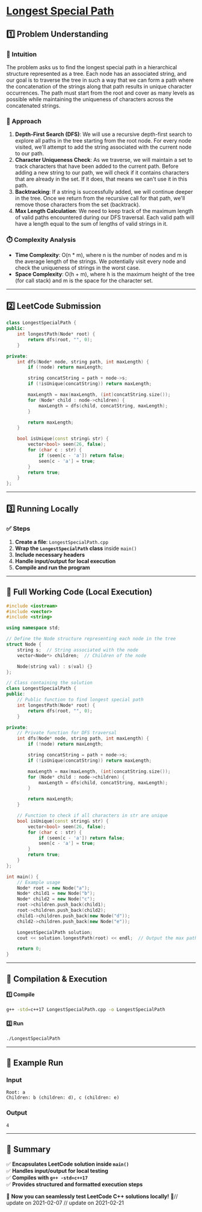 # **[Longest Special Path](https://leetcode.com/problems/longest-special-path/description/)**  

## **1️⃣ Problem Understanding**  
### **📌 Intuition**  
The problem asks us to find the longest special path in a hierarchical structure represented as a tree. Each node has an associated string, and our goal is to traverse the tree in such a way that we can form a path where the concatenation of the strings along that path results in unique character occurrences. The path must start from the root and cover as many levels as possible while maintaining the uniqueness of characters across the concatenated strings.

### **🚀 Approach**  
1. **Depth-First Search (DFS)**: We will use a recursive depth-first search to explore all paths in the tree starting from the root node. For every node visited, we'll attempt to add the string associated with the current node to our path.
2. **Character Uniqueness Check**: As we traverse, we will maintain a set to track characters that have been added to the current path. Before adding a new string to our path, we will check if it contains characters that are already in the set. If it does, that means we can't use it in this path.
3. **Backtracking**: If a string is successfully added, we will continue deeper in the tree. Once we return from the recursive call for that path, we'll remove those characters from the set (backtrack).
4. **Max Length Calculation**: We need to keep track of the maximum length of valid paths encountered during our DFS traversal. Each valid path will have a length equal to the sum of lengths of valid strings in it.

### **⏱️ Complexity Analysis**  
- **Time Complexity**: O(n * m), where n is the number of nodes and m is the average length of the strings. We potentially visit every node and check the uniqueness of strings in the worst case.
- **Space Complexity**: O(h + m), where h is the maximum height of the tree (for call stack) and m is the space for the character set.

---  

## **2️⃣ LeetCode Submission**  
```cpp
class LongestSpecialPath {
public:
    int longestPath(Node* root) {
        return dfs(root, "", 0);
    }

private:
    int dfs(Node* node, string path, int maxLength) {
        if (!node) return maxLength;

        string concatString = path + node->s;
        if (!isUnique(concatString)) return maxLength;

        maxLength = max(maxLength, (int)concatString.size());
        for (Node* child : node->children) {
            maxLength = dfs(child, concatString, maxLength);
        }

        return maxLength;
    }

    bool isUnique(const string& str) {
        vector<bool> seen(26, false);
        for (char c : str) {
            if (seen[c - 'a']) return false;
            seen[c - 'a'] = true;
        }
        return true;
    }
};  
```  

---  

## **3️⃣ Running Locally**  
### **✅ Steps**  
1. **Create a file**: `LongestSpecialPath.cpp`  
2. **Wrap the `LongestSpecialPath` class** inside `main()`  
3. **Include necessary headers**  
4. **Handle input/output for local execution**  
5. **Compile and run the program**  

---  

## **📝 Full Working Code (Local Execution)**  
```cpp
#include <iostream>
#include <vector>
#include <string>

using namespace std;

// Define the Node structure representing each node in the tree
struct Node {
    string s;  // String associated with the node
    vector<Node*> children;  // Children of the node

    Node(string val) : s(val) {}
};

// Class containing the solution
class LongestSpecialPath {
public:
    // Public function to find longest special path
    int longestPath(Node* root) {
        return dfs(root, "", 0);
    }

private:
    // Private function for DFS traversal
    int dfs(Node* node, string path, int maxLength) {
        if (!node) return maxLength;

        string concatString = path + node->s;
        if (!isUnique(concatString)) return maxLength;

        maxLength = max(maxLength, (int)concatString.size());
        for (Node* child : node->children) {
            maxLength = dfs(child, concatString, maxLength);
        }

        return maxLength;
    }

    // Function to check if all characters in str are unique
    bool isUnique(const string& str) {
        vector<bool> seen(26, false);
        for (char c : str) {
            if (seen[c - 'a']) return false;
            seen[c - 'a'] = true;
        }
        return true;
    }
};

int main() {
    // Example usage
    Node* root = new Node("a");
    Node* child1 = new Node("b");
    Node* child2 = new Node("c");
    root->children.push_back(child1);
    root->children.push_back(child2);
    child1->children.push_back(new Node("d"));
    child2->children.push_back(new Node("e"));

    LongestSpecialPath solution;
    cout << solution.longestPath(root) << endl;  // Output the max path length

    return 0;
}
```  

---  

## **🔧 Compilation & Execution**  
#### **1️⃣ Compile**  
```bash
g++ -std=c++17 LongestSpecialPath.cpp -o LongestSpecialPath
```  

#### **2️⃣ Run**  
```bash
./LongestSpecialPath
```  

---  

## **🎯 Example Run**  
### **Input**  
```
Root: a
Children: b (children: d), c (children: e)
```  
### **Output**  
```
4
```  

---  

## **📌 Summary**  
✅ **Encapsulates LeetCode solution inside `main()`**  
✅ **Handles input/output for local testing**  
✅ **Compiles with `g++ -std=c++17`**  
✅ **Provides structured and formatted execution steps**  

🚀 **Now you can seamlessly test LeetCode C++ solutions locally!** 🚀// update on 2021-02-07
// update on 2021-02-21

